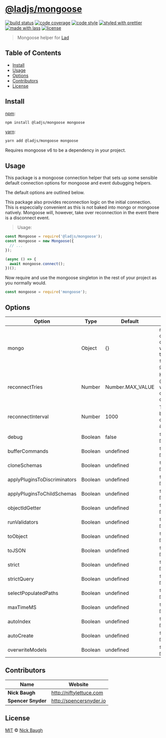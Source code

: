 # [**@ladjs/mongoose**](https://github.com/ladjs/mongoose)

[![build status](https://img.shields.io/travis/ladjs/mongoose.svg)](https://travis-ci.org/ladjs/mongoose)
[![code coverage](https://img.shields.io/codecov/c/github/ladjs/mongoose.svg)](https://codecov.io/gh/ladjs/mongoose)
[![code style](https://img.shields.io/badge/code\_style-XO-5ed9c7.svg)](https://github.com/sindresorhus/xo)
[![styled with prettier](https://img.shields.io/badge/styled\_with-prettier-ff69b4.svg)](https://github.com/prettier/prettier)
[![made with lass](https://img.shields.io/badge/made\_with-lass-95CC28.svg)](https://github.com/lassjs/lass)
[![license](https://img.shields.io/github/license/ladjs/mongoose.svg)](LICENSE)

> Mongoose helper for [Lad][]


## Table of Contents

* [Install](#install)
* [Usage](#usage)
* [Options](#options)
* [Contributors](#contributors)
* [License](#license)


## Install

[npm][]:

```sh
npm install @ladjs/mongoose mongoose
```

[yarn][]:

```sh
yarn add @ladjs/mongoose mongoose
```

Requires mongoose v6 to be a dependency in your project.


## Usage

This package is a mongoose connection helper that sets up some sensible default connection options for mongoose and event dubugging helpers.

The default options are outlined below.

This package also provides reconnection logic on the initial connection. This is especcially convenient as this is not baked into mongo or mongoose natively. Mongoose will, however, take over reconnection in the event there is a disconnect event.

> Usage:

```js
const Mongoose = require('@ladjs/mongoose');
const mongoose = new Mongoose({
  // ...
});

(async () => {
  await mongoose.connect();
})();
```

Now require and use the mongoose singleton in the rest of your project as you normally would.

```js
const mongoose = require('mongoose');
```


## Options

| Option                       | Type    | Default          | Description                                                                                                                                                                          |
| ---------------------------- | ------- | ---------------- | ------------------------------------------------------------------------------------------------------------------------------------------------------------------------------------ |
| mongo                        | Object  | {}               | mongoose connection options <br/> which are passed to mongo <br/>see [mongo options docs](https://docs.mongodb.com/drivers/node/current/fundamentals/connection/#connection-options) |
| reconnectTries               | Number  | Number.MAX_VALUE | How many times @ladjs/mongoose will attempt to create the initial connection                                                                                                         |
| reconnectInterval            | Number  | 1000             | Time in ms between initial connection attempts                                                                                                                                       |
| debug                        | Boolean | false            | set with [mongoose.set](https://mongoosejs.com/docs/api/mongoose.html#mongoose_Mongoose-set)                                                                                         |
| bufferCommands               | Boolean | undefined        | set with [mongoose.set](https://mongoosejs.com/docs/api/mongoose.html#mongoose_Mongoose-set)                                                                                         |
| cloneSchemas                 | Boolean | undefined        | set with [mongoose.set](https://mongoosejs.com/docs/api/mongoose.html#mongoose_Mongoose-set)                                                                                         |
| applyPluginsToDiscriminators | Boolean | undefined        | set with [mongoose.set](https://mongoosejs.com/docs/api/mongoose.html#mongoose_Mongoose-set)                                                                                         |
| applyPluginsToChildSchemas   | Boolean | undefined        | set with [mongoose.set](https://mongoosejs.com/docs/api/mongoose.html#mongoose_Mongoose-set)                                                                                         |
| objectIdGetter               | Boolean | undefined        | set with [mongoose.set](https://mongoosejs.com/docs/api/mongoose.html#mongoose_Mongoose-set)                                                                                         |
| runValidators                | Boolean | undefined        | set with [mongoose.set](https://mongoosejs.com/docs/api/mongoose.html#mongoose_Mongoose-set)                                                                                         |
| toObject                     | Boolean | undefined        | set with [mongoose.set](https://mongoosejs.com/docs/api/mongoose.html#mongoose_Mongoose-set)                                                                                         |
| toJSON                       | Boolean | undefined        | set with [mongoose.set](https://mongoosejs.com/docs/api/mongoose.html#mongoose_Mongoose-set)                                                                                         |
| strict                       | Boolean | undefined        | set with [mongoose.set](https://mongoosejs.com/docs/api/mongoose.html#mongoose_Mongoose-set)                                                                                         |
| strictQuery                  | Boolean | undefined        | set with [mongoose.set](https://mongoosejs.com/docs/api/mongoose.html#mongoose_Mongoose-set)                                                                                         |
| selectPopulatedPaths         | Boolean | undefined        | set with [mongoose.set](https://mongoosejs.com/docs/api/mongoose.html#mongoose_Mongoose-set)                                                                                         |
| maxTimeMS                    | Boolean | undefined        | set with [mongoose.set](https://mongoosejs.com/docs/api/mongoose.html#mongoose_Mongoose-set)                                                                                         |
| autoIndex                    | Boolean | undefined        | set with [mongoose.set](https://mongoosejs.com/docs/api/mongoose.html#mongoose_Mongoose-set)                                                                                         |
| autoCreate                   | Boolean | undefined        | set with [mongoose.set](https://mongoosejs.com/docs/api/mongoose.html#mongoose_Mongoose-set)                                                                                         |
| overwriteModels              | Boolean | undefined        | set with [mongoose.set](https://mongoosejs.com/docs/api/mongoose.html#mongoose_Mongoose-set)                                                                                         |


## Contributors

| Name               | Website                   |
| ------------------ | ------------------------- |
| **Nick Baugh**     | <http://niftylettuce.com> |
| **Spencer Snyder** | <http://spencersnyder.io> |


## License

[MIT](LICENSE) © [Nick Baugh](http://niftylettuce.com)


##

[npm]: https://www.npmjs.com/

[yarn]: https://yarnpkg.com/

[lad]: https://lad.js.org
